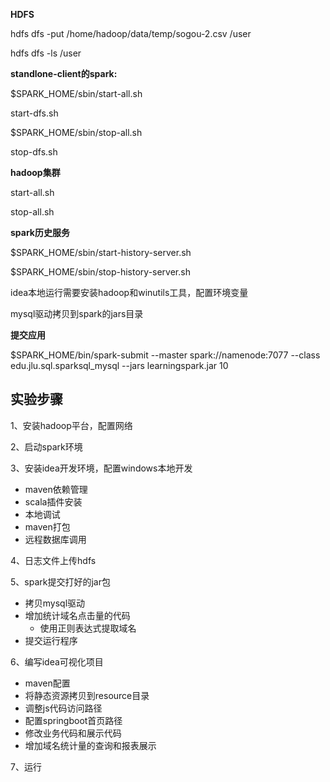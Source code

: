 

**HDFS**

hdfs dfs -put /home/hadoop/data/temp/sogou-2.csv /user

hdfs dfs -ls /user



**standlone-client的spark:**

$SPARK_HOME/sbin/start-all.sh

start-dfs.sh



$SPARK_HOME/sbin/stop-all.sh

stop-dfs.sh



**hadoop集群**

start-all.sh

stop-all.sh



**spark历史服务**

$SPARK_HOME/sbin/start-history-server.sh

$SPARK_HOME/sbin/stop-history-server.sh





idea本地运行需要安装hadoop和winutils工具，配置环境变量



mysql驱动拷贝到spark的jars目录



**提交应用**

$SPARK_HOME/bin/spark-submit  --master spark://namenode:7077  --class edu.jlu.sql.sparksql_mysql  --jars learningspark.jar  10





## 实验步骤

1、安装hadoop平台，配置网络

2、启动spark环境

3、安装idea开发环境，配置windows本地开发

+ maven依赖管理
+ scala插件安装
+ 本地调试
+ maven打包
+ 远程数据库调用

4、日志文件上传hdfs

5、spark提交打好的jar包

+ 拷贝mysql驱动
+ 增加统计域名点击量的代码
  + 使用正则表达式提取域名
+ 提交运行程序

6、编写idea可视化项目

+ maven配置
+ 将静态资源拷贝到resource目录
+ 调整js代码访问路径
+ 配置springboot首页路径
+ 修改业务代码和展示代码
+ 增加域名统计量的查询和报表展示

7、运行


